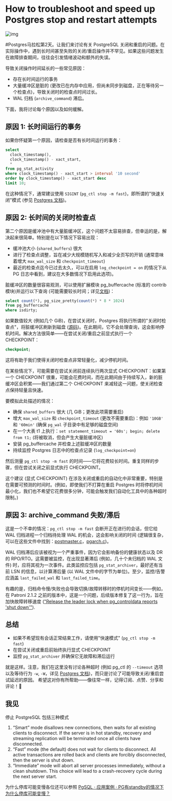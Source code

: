 # How to troubleshoot and speed up Postgres stop and restart attempts

![img](https://gitlab.com/postgres-ai/postgresql-consulting/postgres-howtos/-/raw/main/files/0002_cover.png)

#Postgres马拉松第2天。让我们来讨论有关 PostgreSQL 关闭和重启的问题。在实际操作中，遇到长时间甚至失败的关闭/重启操作并不罕见。如果这些问题发生在故障排查期间，往往会引发情绪波动和额外的失误。

导致关闭操作时间延长的一些常见原因：

- 存在长时间运行的事务
- 大量缓冲区是脏的 (更改已在内存中应用，但尚未同步到磁盘，正在等待另一个检查点)，导致关闭时的检查点时间过长。
- WAL 归档 (`archive_command`) 滞后。

下面，我将讨论每个原因以及如何缓解。

## 原因 1: 长时间运行的事务

如果你怀疑第一个原因，请检查是否有长时间运行的事务：

```sql
select
  clock_timestamp(),
  clock_timestamp() - xact_start,
  *
from pg_stat_activity
where clock_timestamp() - xact_start > interval '10 second'
order by clock_timestamp() - xact_start desc
limit 10;
```

在这种情况下，通常建议使用 `SIGINT` (`pg_ctl stop -m fast`)，即所谓的"快速关闭"模式 (参见 [Postgres 文档](https://www.postgresql.org/docs/current/server-shutdown.html))。

## 原因 2: 长时间的关闭时检查点

第二个原因是缓冲池中有大量脏缓冲区，这个问题不太容易排查，但幸运的是，解决起来很简单。特别是在以下情况下容易出现：

- 缓冲池大小 (`shared_buffers`) 很大
- 进行了检查点调整，旨在减少大规模随机写入和减少全页写的开销 (通常意味着增大 `max_wal_size` 和 `checkpoint_timeout`)
- 最近的检查点迄今已过去太久，可以在启用 `log_checkpoint = on` 的情况下从 PG 日志中看到，建议在大多数情况下启用此选项)。

脏缓冲区的数量很容易观测，可以使用扩展模块 pg_buffercache (标准的 contrib 模块)并运行以下查询 (可能需要较长时间；详见[文档](https://postgresql.org/docs/current/pgbuffercache.html))：

```sql
select count(*), pg_size_pretty(count(*) * 8 * 1024)
from pg_buffercache
where isdirty;
```

如果数值较大 (例如几个 GiB)，在尝试关闭时，Postgres 将执行所谓的"关闭时检查点"，将脏缓冲区刷新到磁盘 ([源码](https://gitlab.com/postgres/postgres/blob/ebf76f2753a91615d45f113f1535a8443fa8d076/src/backend/access/transam/xlog.c#L6229))。在此期间，它不会处理查询，这会影响停机时间。解决方法很简单——在尝试关闭/重启之前显式执行一个 CHECKPOINT：

```sql
checkpoint;
```

这将有助于我们使得关闭时检查点非常轻量化，减少停机时间。

在某些情况下，可能需要在尝试关闭前连续执行两次显式 CHECKPOINT：如果第一个 CHECKPOINT 很重，可能会花费时间，而在此期间由于持续写入，新的脏缓冲区会积累——我们通过第二个 CHECKPOINT 来减轻这一问题，使关闭检查点保持轻量且快速。

要模拟此处描述的情况：

- 确保 `shared_buffers` 很大 (几 GiB；更改此项需要重启)
- 增大 `max_wal_size` 和 `checkpoint_timeout` (更改不需要重启)：例如 `'10GB'` 和 `'60min'` (确保 `pg_wal` 子目录中有足够的磁盘空间)
- 在一个大表 t1 上执行：`set statement_timeout = '60s'; begin; delete from t1;` (将被取消，但会产生大量脏缓冲区)
- 安装 pg_buffercache 并检查上述脏缓冲区的数量
- 持续监控 Postgres 日志中的检查点记录 (`log_checkpoint=on`)

然后测量 `pg_ctl stop -m fast` 的时间——它将花费较长时间。重复同样的步骤，但在尝试关闭之前显式执行 CHECKPOINT。

这个建议 (显式 CHECKPOINT) 在涉及关闭或重启的自动化中非常重要，特别是在需要可预测的时间时。(例如，即使我们不打算在重启 Postgres 时将停机时间最小化，我们也不希望它花费很多分钟，可能会触发我们自动化工具中的各种超时限制。)

## 原因 3: archive_command 失败/滞后

这是一个不幸的情况：`pg_ctl stop -m fast` 会断开正在进行的会话，但它给 WAL 归档进程一个归档待处理 WAL 的机会，这会影响关闭的时间 (逻辑很复杂，可以在这些文件中找到：[postmaster.c](https://gitlab.com/postgres/postgres/blob/master/src/backend/postmaster/postmaster.c)，[pgarch.c](https://gitlab.com/postgres/postgres/blob/master/src/backend/postmaster/pgarch.c))。

WAL 归档滞后应该被视为一个严重事件，因为它会影响备份的健康状态以及 DR 的 RPO/RTO。这需要被监控，在出现显著滞后 (例如，几十个未归档的 WAL 文件) 时，应将其视为一次事件。此类监控应包括 `pg_stat_archiver`，最好还有当前 LSN 的信息，以计算滞后量 (以 WAL 文件中的字节为单位)。至少，监控/告警应涵盖 `last_failed_wal` 和 `last_failed_time`。 

有趣的是，归档命令慢/失败也会导致切换/故障转移时的停机时间变长——例如，在 Patroni 2.1.2 之前的版本中，这是一个问题，后续版本修复了这一行为，旨在加快故障转移速度 (["Release the leader lock when pg_controldata reports 'shut down'"](https://github.com/zalando/patroni/blob/master/docs/releases.rst#version-212)).

## 总结

- 如果不希望现有会话正常结束工作，请使用"快速模式" (`pg_ctl stop -m fast`)
- 在尝试关闭或重启前始终执行显式 CHECKPOINT
- 监控 `pg_stat_archiver` 并确保它无故障和滞后运行

就是这样。注意，我们在这里没有讨论各种超时 (例如 pg_ctl 的 `--timeout` 选项以及等待行为 `-w`, `-W`，详见 [Postgres 文档](https://postgresql.org/docs/current/app-pg-ctl.html))，而只是讨论了可能导致关闭/重启尝试延迟的原因。 希望这对你有所帮助——像往常一样，记得订阅、点赞、分享和评论！💙

## 我见

停止 PostgreSQL 包括三种模式

1. “Smart” mode disallows new connections, then waits for all existing clients to disconnect. If the server is in hot standby, recovery and streaming replication will be terminated once all clients have disconnected. 
2. “Fast” mode (the default) does not wait for clients to disconnect. All active transactions are rolled back and clients are forcibly disconnected, then the server is shut down. 
3. “Immediate” mode will abort all server processes immediately, without a clean shutdown. This choice will lead to a crash-recovery cycle during the next server start.

为什么停库可能变慢各位还可以参照 [PgSQL · 应用案例 · PG有standby的情况下为什么停库可能变慢？](http://mysql.taobao.org/monthly/2019/09/10/)